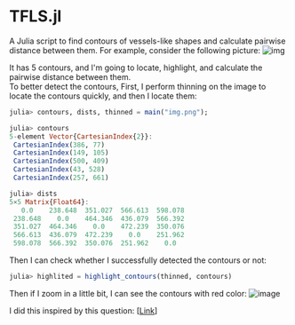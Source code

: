 # TFLS.jl
A Julia script to find contours of vessels-like shapes and calculate pairwise distance between them. For example, consider the following picture: 
![img](https://user-images.githubusercontent.com/52105833/206712072-b37dfbe6-f16d-4917-9ca0-ced833c33077.png)

It has 5 contours, and I'm going to locate, highlight, and calculate the pairwise distance between them.  
To better detect the contours, First, I perform thinning on the image to locate the contours quickly, and then I locate them:
```julia
julia> contours, dists, thinned = main("img.png");

julia> contours
5-element Vector{CartesianIndex{2}}:
 CartesianIndex(386, 77)
 CartesianIndex(149, 105)
 CartesianIndex(500, 409)
 CartesianIndex(43, 528)
 CartesianIndex(257, 661)

julia> dists
5×5 Matrix{Float64}:
   0.0    238.648  351.027  566.613  598.078
 238.648    0.0    464.346  436.079  566.392
 351.027  464.346    0.0    472.239  350.076
 566.613  436.079  472.239    0.0    251.962
 598.078  566.392  350.076  251.962    0.0
```
Then I can check whether I successfully detected the contours or not:
```julia
julia> highlited = highlight_contours(thinned, contours)
```
Then if I zoom in a little bit, I can see the contours with red color:
![image](https://user-images.githubusercontent.com/52105833/206715313-9d22f4a0-9662-49ef-984e-2c9b959244c6.png)

I did this inspired by this question: [[Link](https://stackoverflow.com/q/74595135/11747148)]
